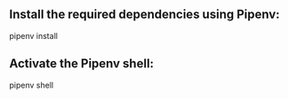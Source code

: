## Install the required dependencies using Pipenv:
pipenv install
## Activate the Pipenv shell:
pipenv shell
